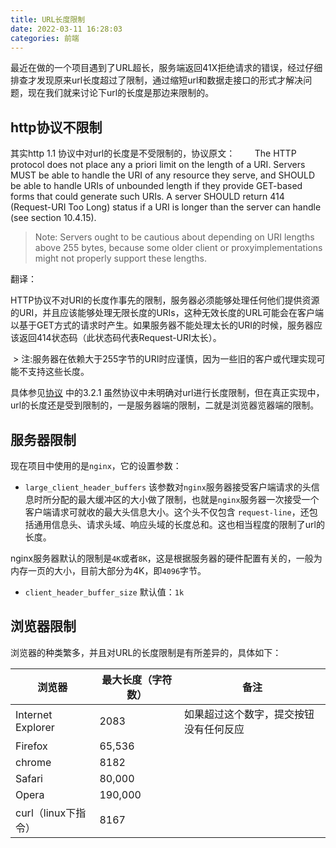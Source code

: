 ```yaml
---
title: URL长度限制
date: 2022-03-11 16:28:03
categories: 前端
---
```

最近在做的一个项目遇到了URL超长，服务端返回41X拒绝请求的错误，经过仔细排查才发现原来url长度超过了限制，通过缩短url和数据走接口的形式才解决问题，现在我们就来讨论下url的长度是那边来限制的。

## http协议不限制
其实http 1.1 协议中对url的长度是不受限制的，协议原文：
       The HTTP protocol does not place any a priori limit on the length of a URI. Servers MUST be able to handle the URI of any resource they serve, and SHOULD be able to handle URIs of unbounded length if they provide GET-based forms that could generate such URIs. A server SHOULD return 414 (Request-URI Too Long) status if a URI is longer than the server can handle (see section 10.4.15).
  >Note: Servers ought to be cautious about depending on URI lengths above 255 bytes, because some older client or proxyimplementations might not properly support these lengths.

翻译：
  
  HTTP协议不对URI的长度作事先的限制，服务器必须能够处理任何他们提供资源的URI，并且应该能够处理无限长度的URIs，这种无效长度的URL可能会在客户端以基于GET方式的请求时产生。如果服务器不能处理太长的URI的时候，服务器应该返回414状态码（此状态码代表Request-URI太长）。

  > 注:服务器在依赖大于255字节的URI时应谨慎，因为一些旧的客户或代理实现可能不支持这些长度。

具体参见[协议](http://www.ietf.org/rfc/rfc2616.txt) 中的3.2.1
虽然协议中未明确对url进行长度限制，但在真正实现中，url的长度还是受到限制的，一是服务器端的限制，二就是浏览器览器端的限制。

## 服务器限制
现在项目中使用的是`nginx`，它的设置参数：
- `large_client_header_buffers`
 该参数对`nginx`服务器接受客户端请求的头信息时所分配的最大缓冲区的大小做了限制，也就是`nginx`服务器一次接受一个客户端请求可就收的最大头信息大小。这个头不仅包含 `request-line`，还包括通用信息头、请求头域、响应头域的长度总和。这也相当程度的限制了url的长度。

nginx服务器默认的限制是`4K`或者`8K`，这是根据服务器的硬件配置有关的，一般为内存一页的大小，目前大部分为4K，即`4096`字节。
- `client_header_buffer_size` 默认值：`1k`

## 浏览器限制

浏览器的种类繁多，并且对URL的长度限制是有所差异的，具体如下：

|浏览器|	最大长度（字符数）    |      	备注|
|--|--|--|
| Internet Explorer  |	2083  |   	如果超过这个数字，提交按钮没有任何反应|
| Firefox|	65,536	 ||
 |chrome|	8182	 ||
| Safari |	80,000	 ||
| Opera|	190,000	 ||
|curl（linux下指令）|	8167	| |